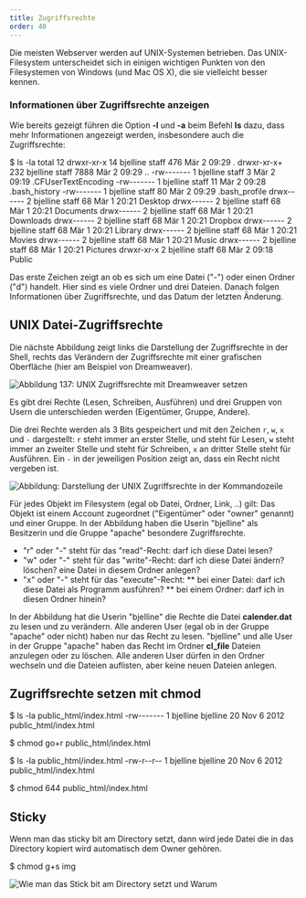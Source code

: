 ```yaml
---
title: Zugriffsrechte
order: 40
---
```


Die meisten Webserver werden auf UNIX-Systemen betrieben.
Das UNIX-Filesystem unterscheidet sich in einigen wichtigen
Punkten von den Filesystemen von Windows (und Mac OS X), die
sie vielleicht besser kennen.


### Informationen über Zugriffsrechte anzeigen

Wie bereits gezeigt führen die Option **-l** und **-a** beim Befehl **ls** dazu, 
dass mehr Informationen angezeigt werden,
insbesondere auch die Zugriffsrechte:

<shell caption="Dateien und Ordner auflisten inklusive geheimer Dateien">
$ ls -la
total 12
drwxr-xr-x   14 bjelline staff  476 Mär  2 09:29 .
drwxr-xr-x+ 232 bjelline staff 7888 Mär  2 09:29 ..
-rw-------    1 bjelline staff    3 Mär  2 09:19 .CFUserTextEncoding
-rw-------    1 bjelline staff   11 Mär  2 09:28 .bash_history
-rw-------    1 bjelline staff   80 Mär  2 09:29 .bash_profile
drwx------    2 bjelline staff   68 Mär  1 20:21 Desktop
drwx------    2 bjelline staff   68 Mär  1 20:21 Documents
drwx------    2 bjelline staff   68 Mär  1 20:21 Downloads
drwx------    2 bjelline staff   68 Mär  1 20:21 Dropbox
drwx------    2 bjelline staff   68 Mär  1 20:21 Library
drwx------    2 bjelline staff   68 Mär  1 20:21 Movies
drwx------    2 bjelline staff   68 Mär  1 20:21 Music
drwx------    2 bjelline staff   68 Mär  1 20:21 Pictures
drwxr-xr-x    2 bjelline staff   68 Mär  2 09:18 Public
</shell>

Das erste Zeichen zeigt an ob es sich um eine Datei ("-") oder einen Ordner ("d") handelt.
Hier sind es viele Ordner und drei Dateien. Danach folgen Informationen über Zugriffsrechte, und das Datum der
letzten Änderung. 


UNIX Datei-Zugriffsrechte
---------------

Die nächste Abbildung zeigt links die Darstellung der Zugriffsrechte in der Shell, rechts das Verändern der Zugriffsrechte mit 
einer grafischen Oberfläche (hier am Beispiel von Dreamweaver).

![Abbildung 137: UNIX Zugriffsrechte mit Dreamweaver setzen](/images/zugriffsrechte-phpstorm.png)

Es gibt drei Rechte (Lesen, Schreiben, Ausführen) und drei Gruppen von Usern die unterschieden werden (Eigentümer, Gruppe, Andere). 

Die drei Rechte werden als 3 Bits gespeichert und mit den Zeichen `r`, `w`, `x` und `-` dargestellt:
`r` steht immer an erster Stelle, und steht für Lesen, `w` steht immer an zweiter 
Stelle und steht für Schreiben, `x` an dritter Stelle steht für Ausführen. 
Ein `-` in der jeweiligen Position zeigt an, dass ein Recht nicht vergeben ist.

![Abbildung: Darstellung der UNIX Zugriffsrechte in der Kommandozeile](/images/zugriffsrechte-kommandozeile.png)

Für jedes Objekt im Filesystem (egal ob Datei, Ordner, Link, ..) gilt: 
Das Objekt ist einem Account zugeordnet  ("Eigentümer" oder "owner" genannt)  und einer
Gruppe.  In der Abbildung haben die Userin "bjelline" als Besitzerin und
die Gruppe "apache" besondere Zugriffsrechte.  


* "r" oder "-" steht für das "read"-Recht: darf ich diese Datei lesen?
* "w" oder "-" steht für das "write"-Recht: darf ich diese Datei ändern? löschen? eine Datei in diesem Ordner anlegen?
* "x" oder "-" steht für das "execute"-Recht: 
** bei einer Datei: darf ich diese Datei als Programm ausführen?
** bei einem Ordner: darf ich in diesen Ordner hinein?

In der Abbildung hat die Userin "bjelline" die Rechte die Datei **calender.dat** zu lesen und zu verändern.
Alle anderen User (egal ob in der Gruppe "apache" oder nicht) haben nur das Recht zu lesen.
"bjelline" und alle User in der Gruppe "apache" haben das Recht im Ordner **cl_file** Dateien
anzulegen oder zu löschen. Alle anderen User dürfen in den Ordner wechseln und die Dateien
auflisten, aber keine neuen Dateien anlegen.

## Zugriffsrechte setzen mit chmod

<shell>
$ ls -la public_html/index.html 
-rw------- 1 bjelline bjelline 20 Nov  6  2012 public_html/index.html

$ chmod go+r public_html/index.html

$ ls -la public_html/index.html 
-rw-r--r-- 1 bjelline bjelline 20 Nov  6  2012 public_html/index.html
</shell>

<shell>
$ chmod 644 public_html/index.html 
</shell>



## Sticky 

Wenn man das sticky bit am Directory setzt, dann wird
jede Datei die in das Directory kopiert wird automatisch
dem Owner gehören.

<shell>
$ chmod g+s img
</shell>

![Wie man das Stick bit am Directory setzt und Warum](images/kommandozeile/better-permissions-explained.png)
